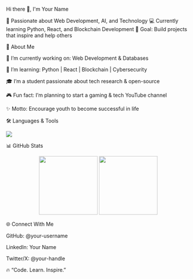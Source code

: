 Hi there 👋, I'm Your Name

🌟 Passionate about Web Development, AI, and Technology
💻 Currently learning Python, React, and Blockchain Development
🎯 Goal: Build projects that inspire and help others

🚀 About Me

🔭 I’m currently working on: Web Development & Databases

🌱 I’m learning: Python | React | Blockchain | Cybersecurity

🎓 I’m a student passionate about tech research & open-source

🎮 Fun fact: I’m planning to start a gaming & tech YouTube channel

✨ Motto: Encourage youth to become successful in life

🛠️ Languages & Tools
<p align="left"> <img src="https://skillicons.dev/icons?i=html,css,js,react,nodejs,python,git,github,vscode,mysql" /> </p>
📊 GitHub Stats
<p align="center"> <img src="https://github-readme-stats.vercel.app/api?username=your-username&show_icons=true&theme=radical" height="160px"/> <img src="https://github-readme-streak-stats.herokuapp.com/?user=your-username&theme=radical" height="160px"/> </p>
🌐 Connect With Me

GitHub: @your-username

LinkedIn: Your Name

Twitter/X: @your-handle

🔥 “Code. Learn. Inspire.”
